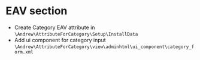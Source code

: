 # EAV section

* Create Category EAV attribute in `\Andrew\AttributeForCategory\Setup\InstallData`
* Add ui component for category input `\Andrew\AttributeForCategory\view\adminhtml\ui_component\category_form.xml`